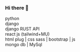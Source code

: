 <h3>Hi there 👋</h3>
  python <br>
  django <br>
  django RUST API <br>
  react js (tailwind+MU) <br>
  html plug | css sass | bootstrap | js <br>
  mongo db | MySql <br>
